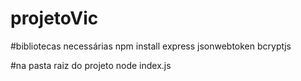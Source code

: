 # projetoVic

#bibliotecas necessárias
npm install express jsonwebtoken bcryptjs

#na pasta raiz do projeto
node index.js 
